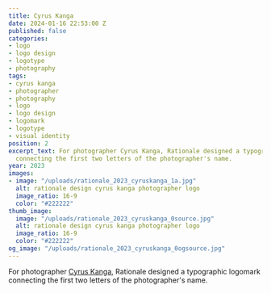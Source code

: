 ```yaml
---
title: Cyrus Kanga
date: 2024-01-16 22:53:00 Z
published: false
categories:
- logo
- logo design
- logotype
- photography
tags:
- cyrus kanga
- photographer
- photography
- logo
- logo design
- logomark
- logotype
- visual identity
position: 2
excerpt_text: For photographer Cyrus Kanga, Rationale designed a typographic logomark
  connecting the first two letters of the photographer's name.
year: 2023
images:
- image: "/uploads/rationale_2023_cyruskanga_1a.jpg"
  alt: rationale design cyrus kanga photographer logo
  image_ratio: 16-9
  color: "#222222"
thumb_image:
  image: "/uploads/rationale_2023_cyruskanga_0source.jpg"
  alt: rationale design cyrus kanga photographer logo
  image_ratio: 16-9
  color: "#222222"
og_image: "/uploads/rationale_2023_cyruskanga_0ogsource.jpg"
---
```


For photographer [Cyrus Kanga](https://www.cyruskanga.com), Rationale designed a typographic logomark connecting the first two letters of the photographer's name.